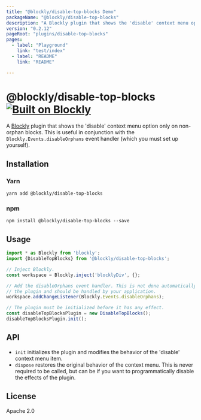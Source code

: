 ```yaml
---
title: "@blockly/disable-top-blocks Demo"
packageName: "@blockly/disable-top-blocks"
description: "A Blockly plugin that shows the 'disable' context menu option only on non-orphan blocks."
version: "0.2.12"
pageRoot: "plugins/disable-top-blocks"
pages:
  - label: "Playground"
    link: "test/index"
  - label: "README"
    link: "README"

---
```

# @blockly/disable-top-blocks [![Built on Blockly](https://tinyurl.com/built-on-blockly)](https://github.com/google/blockly)

A [Blockly](https://www.npmjs.com/package/blockly) plugin that shows the
'disable' context menu option only on non-orphan blocks. This is useful in
conjunction with the `Blockly.Events.disableOrphans` event handler (which you
must set up yourself).

## Installation

### Yarn
```
yarn add @blockly/disable-top-blocks
```

### npm
```
npm install @blockly/disable-top-blocks --save
```

## Usage

```js
import * as Blockly from 'blockly';
import {DisableTopBlocks} from '@blockly/disable-top-blocks';

// Inject Blockly.
const workspace = Blockly.inject('blocklyDiv', {};

// Add the disableOrphans event handler. This is not done automatically by
// the plugin and should be handled by your application.
workspace.addChangeListener(Blockly.Events.disableOrphans);

// The plugin must be initialized before it has any effect.
const disableTopBlocksPlugin = new DisableTopBlocks();
disableTopBlocksPlugin.init();
```

## API

* `init` initializes the plugin and modifies the behavior of the 'disable'
    context menu item.
* `dispose` restores the original behavior of the context menu. This is never
    required to be called, but can be if you want to programmatically disable
    the effects of the plugin.

## License

Apache 2.0
